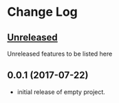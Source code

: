 # Change Log

## [Unreleased](https://github.com/KrimzenNinja/npm-module-template/compare/v0.0.1...HEAD)

Unreleased features to be listed here

## 0.0.1 (2017-07-22)

* initial release of empty project.